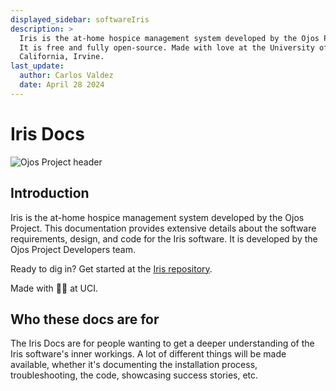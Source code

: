 ```yaml
---
displayed_sidebar: softwareIris
description: >
  Iris is the at-home hospice management system developed by the Ojos Project.
  It is free and fully open-source. Made with love at the University of
  California, Irvine.
last_update:
  author: Carlos Valdez
  date: April 28 2024
---
```


# Iris Docs

![Ojos Project header](@site/static/images/header.png)

## Introduction

Iris is the at-home hospice management system developed by the Ojos Project.
This documentation provides extensive details about the software requirements,
design, and code for the Iris software. It is developed by the Ojos Project
Developers team.

Ready to dig in? Get started at the
[Iris repository](https://github.com/ojosproject/iris/).

Made with 💙💛 at UCI.

## Who these docs are for

The Iris Docs are for people wanting to get a deeper understanding of the Iris
software's inner workings. A lot of different things will be made available,
whether it's documenting the installation process, troubleshooting, the code,
showcasing success stories, etc.
